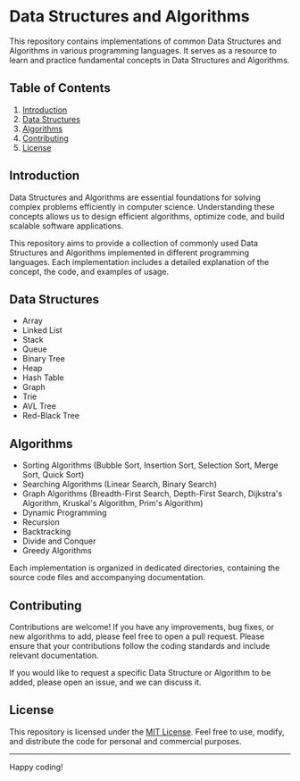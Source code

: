 # Data Structures and Algorithms

This repository contains implementations of common Data Structures and Algorithms in various programming languages. It serves as a resource to learn and practice fundamental concepts in Data Structures and Algorithms.

## Table of Contents

1. [Introduction](#introduction)
2. [Data Structures](#data-structures)
3. [Algorithms](#algorithms)
4. [Contributing](#contributing)
5. [License](#license)

## Introduction

Data Structures and Algorithms are essential foundations for solving complex problems efficiently in computer science. Understanding these concepts allows us to design efficient algorithms, optimize code, and build scalable software applications.

This repository aims to provide a collection of commonly used Data Structures and Algorithms implemented in different programming languages. Each implementation includes a detailed explanation of the concept, the code, and examples of usage.

## Data Structures

- Array
- Linked List
- Stack
- Queue
- Binary Tree
- Heap
- Hash Table
- Graph
- Trie
- AVL Tree
- Red-Black Tree

## Algorithms

- Sorting Algorithms (Bubble Sort, Insertion Sort, Selection Sort, Merge Sort, Quick Sort)
- Searching Algorithms (Linear Search, Binary Search)
- Graph Algorithms (Breadth-First Search, Depth-First Search, Dijkstra's Algorithm, Kruskal's Algorithm, Prim's Algorithm)
- Dynamic Programming
- Recursion
- Backtracking
- Divide and Conquer
- Greedy Algorithms

Each implementation is organized in dedicated directories, containing the source code files and accompanying documentation.

## Contributing

Contributions are welcome! If you have any improvements, bug fixes, or new algorithms to add, please feel free to open a pull request. Please ensure that your contributions follow the coding standards and include relevant documentation.

If you would like to request a specific Data Structure or Algorithm to be added, please open an issue, and we can discuss it.

## License

This repository is licensed under the [MIT License](LICENSE). Feel free to use, modify, and distribute the code for personal and commercial purposes.

---

Happy coding!
